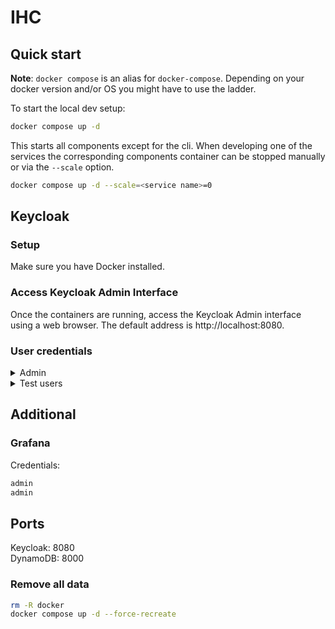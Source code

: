 # IHC 

## Quick start

**Note**: `docker compose` is an alias for `docker-compose`. Depending on your docker version and/or OS you might have to use the ladder.

To start the local dev setup:

```sh
docker compose up -d
```

This starts all components except for the cli.
When developing one of the services the corresponding components container can be stopped manually or via the `--scale` option.
```sh
docker compose up -d --scale=<service name>=0
```

## Keycloak

### Setup
Make sure you have Docker installed.

### Access Keycloak Admin Interface
Once the containers are running, access the Keycloak Admin interface using a web browser. The default address is http://localhost:8080.

### User credentials

<details>
<summary>Admin</summary>
To log in to the Keycloak Admin interface use the default admin credentials:

Username: admin\
Password: admin
</details>

<details>
<summary>Test users</summary>
When docker compose is started, a realm containing three test users is loaded:

- test-user-1
- test-user-2
- test-user-3

All these test users use a default password "Test123"
</details>


## Additional

### Grafana

Credentials:
```sh
admin
admin
```

## Ports

Keycloak: 8080   
DynamoDB: 8000

### Remove all data

```sh
rm -R docker
docker compose up -d --force-recreate
```


